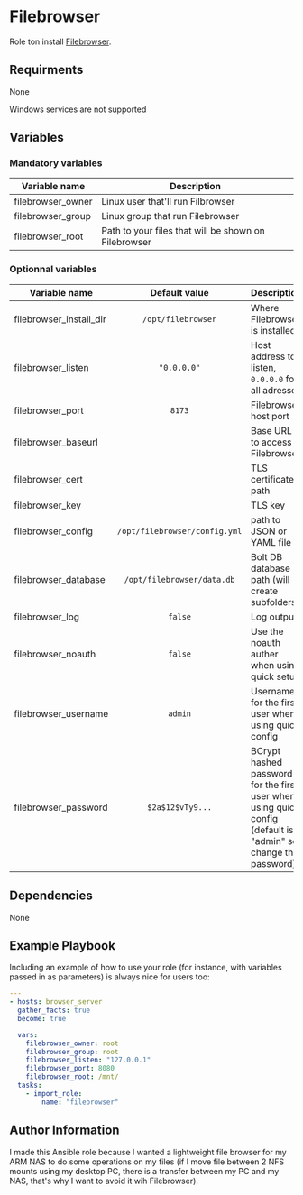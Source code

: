 # Filebrowser

Role ton install [Filebrowser](https://github.com/filebrowser/filebrowser).

## Requirments

None

Windows services are not supported

## Variables

### Mandatory variables

| Variable name     | Description                                          |
| ----------------- | ---------------------------------------------------- |
| filebrowser_owner | Linux user that'll run Filbrowser                    |
| filebrowser_group | Linux group that run Filebrowser                     |
| filebrowser_root  | Path to your files that will be shown on Filebrowser |

### Optionnal variables

| Variable name           |         Default value         | Description                                                                                                   |
| ----------------------- | :---------------------------: | ------------------------------------------------------------------------------------------------------------- |
| filebrowser_install_dir |      `/opt/filebrowser`       | Where Filebrowser is installed                                                                                |
| filebrowser_listen      |          `"0.0.0.0"`          | Host address to listen, `0.0.0.0` for all adresses                                                            |
| filebrowser_port        |            `8173`             | Filebrowser host port                                                                                         |
| filebrowser_baseurl     |                               | Base URL to access Filebrowser                                                                                |
| filebrowser_cert        |                               | TLS certificate path                                                                                          |
| filebrowser_key         |                               | TLS key                                                                                                       |
| filebrowser_config      | `/opt/filebrowser/config.yml` | path to JSON or YAML file                                                                                     |
| filebrowser_database    |  `/opt/filebrowser/data.db`   | Bolt DB database path (will create subfolders)                                                                |
| filebrowser_log         |            `false`            | Log output                                                                                                    |
| filebrowser_noauth      |            `false`            | Use the noauth auther when using quick setup                                                                  |
| filebrowser_username    |            `admin`            | Username for the first user when using quick config                                                           |
| filebrowser_password    |       `$2a$12$vTy9...`        | BCrypt hashed password for the first user when using quick config (default is "admin" so change the password) |

## Dependencies

None

## Example Playbook

Including an example of how to use your role (for instance, with variables passed in as parameters) is always nice for users too:

```yaml
---
- hosts: browser_server
  gather_facts: true
  become: true

  vars:
    filebrowser_owner: root
    filebrowser_group: root
    filebrowser_listen: "127.0.0.1"
    filebrowser_port: 8080
    filebrowser_root: /mnt/
  tasks:
    - import_role:
        name: "filebrowser"
```

## Author Information

I made this Ansible role because I wanted a lightweight file browser for my ARM NAS to do some operations on my files (if I move file between 2 NFS mounts using my desktop PC, there is a transfer between my PC and my NAS, that's why I want to avoid it wih Filebrowser).
